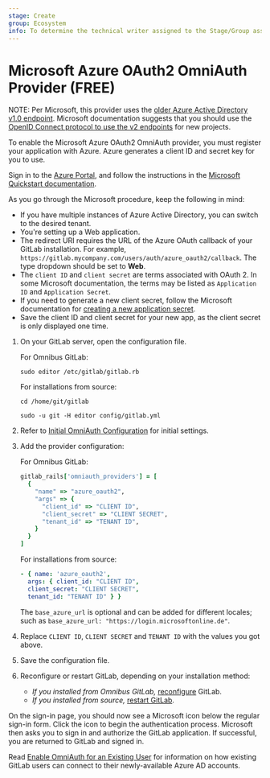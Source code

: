 ```yaml
---
stage: Create
group: Ecosystem
info: To determine the technical writer assigned to the Stage/Group associated with this page, see https://about.gitlab.com/handbook/engineering/ux/technical-writing/#assignments
---
```


# Microsoft Azure OAuth2 OmniAuth Provider **(FREE)**

NOTE:
Per Microsoft, this provider uses the [older Azure Active Directory v1.0 endpoint](https://docs.microsoft.com/en-us/azure/active-directory/azuread-dev/v1-protocols-oauth-code).
Microsoft documentation suggests that you should use the [OpenID Connect protocol to use the v2 endpoints](../administration/auth/oidc.md#microsoft-azure) for new projects.

To enable the Microsoft Azure OAuth2 OmniAuth provider, you must register your application with Azure. Azure generates a client ID and secret key for you to use.

Sign in to the [Azure Portal](https://portal.azure.com), and follow the instructions in
the [Microsoft Quickstart documentation](https://docs.microsoft.com/en-us/azure/active-directory/develop/quickstart-register-app).

As you go through the Microsoft procedure, keep the following in mind:

- If you have multiple instances of Azure Active Directory, you can switch to the desired tenant.
- You're setting up a Web application.
- The redirect URI requires the URL of the Azure OAuth callback of your GitLab
  installation. For example, `https://gitlab.mycompany.com/users/auth/azure_oauth2/callback`.
  The type dropdown should be set to **Web**.
- The `client ID` and `client secret` are terms associated with OAuth 2. In some Microsoft documentation,
  the terms may be listed as `Application ID` and `Application Secret`.
- If you need to generate a new client secret, follow the Microsoft documentation
  for [creating a new application secret](https://docs.microsoft.com/en-us/azure/active-directory/develop/howto-create-service-principal-portal#create-a-new-application-secret).
- Save the client ID and client secret for your new app, as the client secret is only
  displayed one time.

1. On your GitLab server, open the configuration file.

   For Omnibus GitLab:

   ```shell
   sudo editor /etc/gitlab/gitlab.rb
   ```

   For installations from source:

   ```shell
   cd /home/git/gitlab

   sudo -u git -H editor config/gitlab.yml
   ```

1. Refer to [Initial OmniAuth Configuration](omniauth.md#initial-omniauth-configuration)
   for initial settings.

1. Add the provider configuration:

   For Omnibus GitLab:

   ```ruby
   gitlab_rails['omniauth_providers'] = [
     {
       "name" => "azure_oauth2",
       "args" => {
         "client_id" => "CLIENT ID",
         "client_secret" => "CLIENT SECRET",
         "tenant_id" => "TENANT ID",
       }
     }
   ]
   ```

   For installations from source:

   ```yaml
   - { name: 'azure_oauth2',
     args: { client_id: "CLIENT ID",
     client_secret: "CLIENT SECRET",
     tenant_id: "TENANT ID" } }
   ```

   The `base_azure_url` is optional and can be added for different locales;
   such as `base_azure_url: "https://login.microsoftonline.de"`.

1. Replace `CLIENT ID`, `CLIENT SECRET` and `TENANT ID` with the values you got above.

1. Save the configuration file.

1. Reconfigure or restart GitLab, depending on your installation method:

   - *If you installed from Omnibus GitLab,*
     [reconfigure](../administration/restart_gitlab.md#omnibus-gitlab-reconfigure) GitLab.
   - *If you installed from source,*
     [restart GitLab](../administration/restart_gitlab.md#installations-from-source).

On the sign-in page, you should now see a Microsoft icon below the regular sign-in form.
Click the icon to begin the authentication process. Microsoft then asks you to
sign in and authorize the GitLab application. If successful, you are returned to GitLab and signed in.

Read [Enable OmniAuth for an Existing User](omniauth.md#enable-omniauth-for-an-existing-user)
for information on how existing GitLab users can connect to their newly-available Azure AD accounts.
